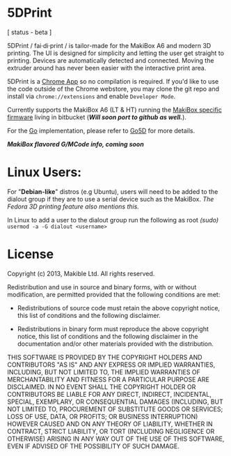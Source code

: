 5DPrint
=======
[ status - beta ]

5DPrint / fai·di·print / is tailor-made for the MakiBox A6 and modern 3D printing. 
The UI is designed for simplicity and letting the user get straight to printing. Devices are 
automatically detected and connected. Moving the extruder around has never been easier with 
the interactive print area.

5DPrint is a [Chrome App](https://www.google.com/intl/en/chrome/webstore/apps-create.html) 
so no compilation is required. If you'd like to use the code outside of the Chrome webstore, you may
clone the git repo and install via `chrome://extensions` and enable `Developer Mode`.

Currently supports the MakiBox A6 (LT & HT) running the [MakiBox specific firmware](https://bitbucket.org/makible/makibox-firmware) 
living in bitbucket (__*Will soon port to github as well.*__).

For the [Go](http://golang.org/) implementation, please refer to [Go5D](https://github.com/Makible/Go5D) 
for more details.

__*MakiBox flavored G/MCode info, coming soon*__

Linux Users:
=======
For "**Debian-like**" distros (e.g Ubuntu), users will need to be added to the dialout group if 
they are to use a serial device such as the MakiBox. *The Fedora 3D printing feature also mentions this.*

In Linux to add a user to the dialout group run the following as root *(sudo)* `usermod -a -G dialout <username>`

License
=======
Copyright (c) 2013, Makible Ltd. All rights reserved.

Redistribution and use in source and binary forms, with or without modification, are permitted 
provided that the following conditions are met:

- Redistributions of source code must retain the above copyright notice, this
  list of conditions and the following disclaimer.

- Redistributions in binary form must reproduce the above copyright notice, this
  list of conditions and the following disclaimer in the documentation and/or
  other materials provided with the distribution.

THIS SOFTWARE IS PROVIDED BY THE COPYRIGHT HOLDERS AND CONTRIBUTORS "AS IS" AND ANY EXPRESS OR 
IMPLIED WARRANTIES, INCLUDING, BUT NOT LIMITED TO, THE IMPLIED WARRANTIES OF MERCHANTABILITY AND 
FITNESS FOR A PARTICULAR PURPOSE ARE DISCLAIMED. IN NO EVENT SHALL THE COPYRIGHT HOLDER OR 
CONTRIBUTORS BE LIABLE FOR ANY DIRECT, INDIRECT, INCIDENTAL, SPECIAL, EXEMPLARY, OR CONSEQUENTIAL 
DAMAGES (INCLUDING, BUT NOT LIMITED TO, PROCUREMENT OF SUBSTITUTE GOODS OR SERVICES; LOSS OF USE, 
DATA, OR PROFITS; OR BUSINESS INTERRUPTION) HOWEVER CAUSED AND ON ANY THEORY OF LIABILITY, WHETHER 
IN CONTRACT, STRICT LIABILITY, OR TORT (INCLUDING NEGLIGENCE OR OTHERWISE) ARISING IN ANY WAY OUT 
OF THE USE OF THIS SOFTWARE, EVEN IF ADVISED OF THE POSSIBILITY OF SUCH DAMAGE.
